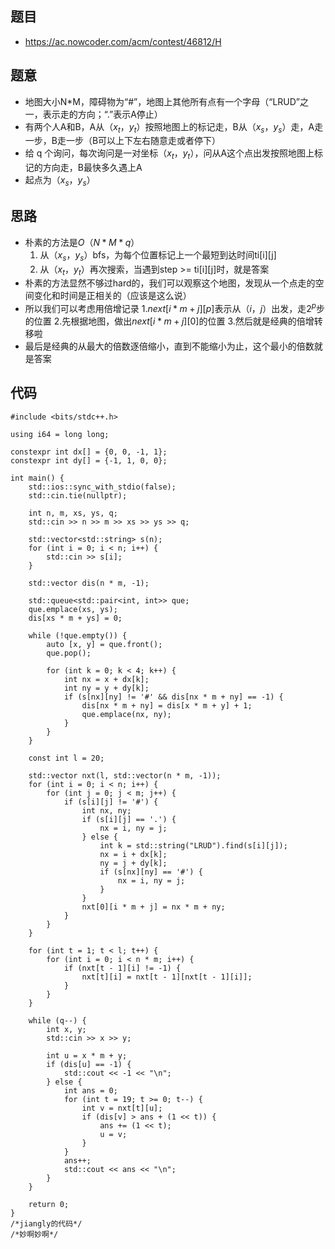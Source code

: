 ## 题目
- https://ac.nowcoder.com/acm/contest/46812/H
## 题意
- 地图大小N*M，障碍物为“#”，地图上其他所有点有一个字母（“LRUD”之一，表示走的方向；“.”表示A停止）
- 有两个人A和B，A从（$x_t$，$y_t$）按照地图上的标记走，B从（$x_s$，$y_s$）走，A走一步，B走一步（B可以上下左右随意走或者停下）
- 给 q 个询问，每次询问是一对坐标（$x_t$，$y_t$），问从A这个点出发按照地图上标记的方向走，B最快多久遇上A
- 起点为（$x_s$，$y_s$）
## 思路
- 朴素的方法是$O（N * M * q）$
  1. 从（$x_s$，$y_s$）bfs，为每个位置标记上一个最短到达时间ti[i][j]
  2. 从（$x_t$，$y_t$）再次搜索，当遇到step >= ti[i][j]时，就是答案
- 朴素的方法显然不够过hard的，我们可以观察这个地图，发现从一个点走的空间变化和时间是正相关的（应该是这么说）
- 所以我们可以考虑用倍增记录
  1.$next[i * m+j][p]$表示从$（i，j）$出发，走$2^p$步的位置
  2.先根据地图，做出$next[i * m+j][0]$的位置
  3.然后就是经典的倍增转移啦
- 最后是经典的从最大的倍数逐倍缩小，直到不能缩小为止，这个最小的倍数就是答案
## 代码
```
#include <bits/stdc++.h>

using i64 = long long;

constexpr int dx[] = {0, 0, -1, 1};
constexpr int dy[] = {-1, 1, 0, 0};

int main() {
    std::ios::sync_with_stdio(false);
    std::cin.tie(nullptr);
    
    int n, m, xs, ys, q;
    std::cin >> n >> m >> xs >> ys >> q;
    
    std::vector<std::string> s(n);
    for (int i = 0; i < n; i++) {
        std::cin >> s[i];
    }
    
    std::vector dis(n * m, -1);
    
    std::queue<std::pair<int, int>> que;
    que.emplace(xs, ys);
    dis[xs * m + ys] = 0;
    
    while (!que.empty()) {
        auto [x, y] = que.front();
        que.pop();
        
        for (int k = 0; k < 4; k++) {
            int nx = x + dx[k];
            int ny = y + dy[k];
            if (s[nx][ny] != '#' && dis[nx * m + ny] == -1) {
                dis[nx * m + ny] = dis[x * m + y] + 1;
                que.emplace(nx, ny);
            }
        }
    }
    
    const int l = 20;
    
    std::vector nxt(l, std::vector(n * m, -1));
    for (int i = 0; i < n; i++) {
        for (int j = 0; j < m; j++) {
            if (s[i][j] != '#') {
                int nx, ny;
                if (s[i][j] == '.') {
                    nx = i, ny = j;
                } else {
                    int k = std::string("LRUD").find(s[i][j]);
                    nx = i + dx[k];
                    ny = j + dy[k];
                    if (s[nx][ny] == '#') {
                        nx = i, ny = j;
                    }
                }
                nxt[0][i * m + j] = nx * m + ny;
            }
        }
    }
    
    for (int t = 1; t < l; t++) {
        for (int i = 0; i < n * m; i++) {
            if (nxt[t - 1][i] != -1) {
                nxt[t][i] = nxt[t - 1][nxt[t - 1][i]];
            }
        }
    }
    
    while (q--) {
        int x, y;
        std::cin >> x >> y;
        
        int u = x * m + y;
        if (dis[u] == -1) {
            std::cout << -1 << "\n";
        } else {
            int ans = 0;
            for (int t = 19; t >= 0; t--) {
                int v = nxt[t][u];
                if (dis[v] > ans + (1 << t)) {
                    ans += (1 << t);
                    u = v;
                }
            }
            ans++;
            std::cout << ans << "\n";
        }
    }
    
    return 0;
}
/*jiangly的代码*/
/*妙啊妙啊*/
```
